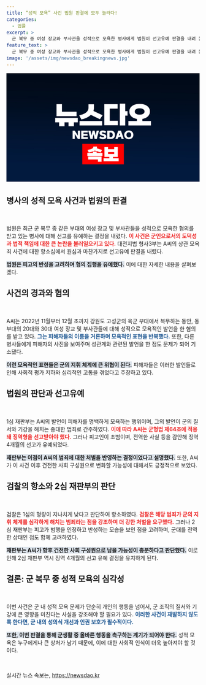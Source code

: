 ```yaml
---
title: “성적 모욕” 사건 법원 판결에 모두 놀라다!
categories:
  - 법률
excerpt: >
  군 복무 중 여성 장교와 부사관을 성적으로 모욕한 병사에게 법원이 선고유예 판결을 내려 논란이 일고 있다. 형량이 너무 낮다는 검찰의 항소에도 2심은 반성과 전역 후 가능성을 이유로 징역형을 유예했는데, 군 기강 저하에 대한 우려가 커지고 있다.
feature_text: >
  군 복무 중 여성 장교와 부사관을 성적으로 모욕한 병사에게 법원이 선고유예 판결을 내려 논란이 일고 있다. 형량이 너무 낮다는 검찰의 항소에도 2심은 반성과 전역 후 가능성을 이유로 징역형을 유예했는데, 군 기강 저하에 대한 우려가 커지고 있다.
image: '/assets/img/newsdao_breakingnews.jpg'
---
```


<p><img src="/assets/img/newsdao_breakingnews.jpg" alt="ranknews 속보" /></p>

<h2 data-ke-size="size26">병사의 성적 모욕 사건과 법원의 판결</h2>

<p data-ke-size="size16">&nbsp;</p>

<p>법원은 최근 군 복무 중 같은 부대의 여성 장교 및 부사관들을 성적으로 모욕한 혐의를 받고 있는 병사에 대해 선고를 유예하는 결정을 내렸다. <b><span style="color: #ee2323;">이 사건은 군인으로서의 도덕성과 법적 책임에 대한 큰 논란을 불러일으키고 있다.</span></b> 대전지법 형사3부는 A씨의 상관 모욕죄 사건에 대한 항소심에서 원심과 마찬가지로 선고유예 판결을 내렸다. </p>

<p><b><span style="background-color: #21538527;">법원은 피고의 반성을 고려하며 형의 집행을 유예했다.</span></b> 이에 대한 자세한 내용을 살펴보겠다.</p>

<h2 data-ke-size="size26">사건의 경과와 혐의</h2>

<p data-ke-size="size16">&nbsp;</p>

<p>A씨는 2022년 11월부터 12월 초까지 강원도 고성군의 육군 부대에서 복무하는 동안, 동부대의 20대와 30대 여성 장교 및 부사관들에 대해 성적으로 모욕적인 발언을 한 혐의를 받고 있다. <b><span style="color: #1a5490;">그는 피해자들의 이름을 거론하며 모욕적인 표현을 반복했다.</span></b> 또한, 다른 병사들에게 피해자의 사진을 보여주며 성관계와 관련된 발언을 한 점도 문제가 되어 기소됐다.</p>

<p><b><span style="background-color: #21538527;">이런 모욕적인 표현들은 군의 지휘 체계에 큰 위협이 된다.</span></b> 피해자들은 이러한 발언들로 인해 사회적 평가 저하와 심리적인 고통을 겪었다고 주장하고 있다.</p>

<h2 data-ke-size="size26">법원의 판단과 선고유예</h2>

<p data-ke-size="size16">&nbsp;</p>

<p>1심 재판부는 A씨의 발언이 피해자를 명백하게 모욕하는 행위이며, 그의 발언이 군의 질서와 기강을 해치는 중대한 범죄로 간주하였다. <b><span style="color: #ee2323;">이에 따라 A씨는 군형법 제64조에 적용돼 징역형을 선고받아야 했다.</span></b> 그러나 피고인이 초범이며, 전역한 사실 등을 감안해 징역 4개월의 선고가 유예되었다.</p>

<p><b><span style="background-color: #21538527;">재판부는 이점이 A씨의 범죄에 대한 처벌을 반영하는 결정이었다고 설명했다.</span></b> 또한, A씨가 이 사건 이후 건전한 사회 구성원으로 변화할 가능성에 대해서도 긍정적으로 보았다.</p>

<h2 data-ke-size="size26">검찰의 항소와 2심 재판부의 판단</h2>

<p data-ke-size="size16">&nbsp;</p>

<p>검찰은 1심의 형량이 지나치게 낮다고 판단하여 항소하였다. <b><span style="color: #ee2323;">검찰은 해당 범죄가 군의 지휘 체계를 심각하게 해치는 범죄라는 점을 강조하며 더 강한 처벌을 요구했다.</span></b> 그러나 2심 재판부는 피고가 범행을 인정하고 반성하는 모습을 보인 점을 고려하며, 군대를 전역한 상태인 점도 함께 고려하였다.</p>

<p><b><span style="background-color: #21538527;">재판부는 A씨가 향후 건전한 사회 구성원으로 남을 가능성이 충분하다고 판단했다.</span></b> 이로 인해 2심 재판부 역시 징역 4개월의 선고 유예 결정을 유지하게 된다. </p>

<h2 data-ke-size="size26">결론: 군 복무 중 성적 모욕의 심각성</h2>

<p data-ke-size="size16">&nbsp;</p>

<p>이번 사건은 군 내 성적 모욕 문제가 단순히 개인의 행동을 넘어서, 군 조직의 질서와 기강에 큰 영향을 미친다는 사실을 강조해야 할 필요가 있다. <b><span style="color: #1a5490;">이러한 사건이 재발하지 않도록 한다면, 군 내의 성의식 개선과 인권 보호가 필수적이다.</span></b> </p>

<p><b><span style="background-color: #21538527;">또한, 이번 판결을 통해 군생활 중 올바른 행동을 촉구하는 계기가 되어야 한다.</span></b> 성적 모욕은 누구에게나 큰 상처가 남기 때문에, 이에 대한 사회적 인식이 더욱 높아져야 할 것이다. </p>

<p data-ke-size="size16">&nbsp;</p>
실시간 뉴스 속보는, <a href="https://newsdao.kr" rel="dofollow">https://newsdao.kr</a>


